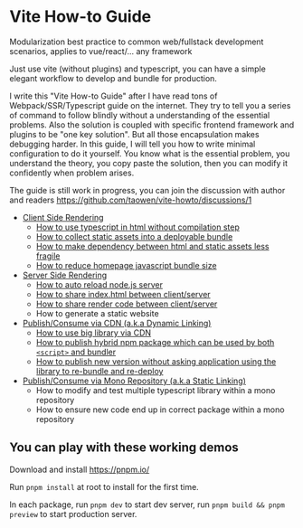# Vite How-to Guide

Modularization best practice to common web/fullstack development scenarios, applies to vue/react/... any framework

Just use vite (without plugins) and typescript, you can have a simple elegant workflow to develop and bundle for production.

I write this "Vite How-to Guide" after I have read tons of Webpack/SSR/Typescript guide on the internet. They try to tell you a series of command to follow blindly without a understanding of the essential problems. Also the solution is coupled with specific frontend framework and plugins to be "one key solution". But all those encapsulation makes debugging harder. In this guide, I will tell you how to write minimal configuration to do it yourself. You know what is the essential problem, you understand the theory, you copy paste the solution, then you can modify it confidently when problem arises.

The guide is still work in progress, you can join the discussion with author and readers https://github.com/taowen/vite-howto/discussions/1

* [Client Side Rendering](./packages/CSR/)
    * [How to use typescript in html without compilation step](./packages/CSR/html-dependencies/)
    * [How to collect static assets into a deployable bundle](./packages/CSR/html-dependencies/)
    * [How to make dependency between html and static assets less fragile](./packages/CSR/everything-in-js/)
    * [How to reduce homepage javascript bundle size](./packages/CSR/reduce-homepage-size/)
* [Server Side Rendering](./packages/SSR/)
    * [How to auto reload node.js server](./packages/SSR/auto-reload-node-server/)
    * [How to share index.html between client/server](./packages/SSR/share-index-html/)
    * [How to share render code between client/server](./packages/SSR/isomorphic-render/)
    * How to generate a static website
* [Publish/Consume via CDN (a.k.a Dynamic Linking)](./packages/DYNAMIC-LINKING)
    * [How to use big library via CDN](./packages/DYNAMIC-LINKING/use-big-library-via-cdn)
    * [How to publish hybrid npm package which can be used by both `<script>` and bundler](./packages/DYNAMIC-LINKING/hybrid-npm-package/)
    * [How to publish new version without asking application using the library to re-bundle and re-deploy](./packages/DYNAMIC-LINKING/remote-package/)
* [Publish/Consume via Mono Repository (a.k.a Static Linking)](./packages/STATIC-LINKING)
    * How to modify and test multiple typescript library within a mono repository
    * How to ensure new code end up in correct package within a mono repository

## You can play with these working demos

Download and install https://pnpm.io/

Run `pnpm install` at root to install for the first time. 

In each package, run `pnpm dev` to start dev server, run `pnpm build && pnpm preview` to start production server.